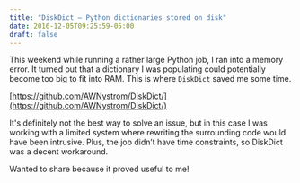 ```yaml
---
title: "DiskDict — Python dictionaries stored on disk"
date: 2016-12-05T09:25:59-05:00
draft: false
---
```


This weekend while running a rather large Python job, I ran into a memory error. It turned out that a dictionary I was populating could potentially become too big to fit into RAM. This is where `DiskDict` saved me some time.

[https://github.com/AWNystrom/DiskDict/](https://github.com/AWNystrom/DiskDict/)

It's definitely not the best way to solve an issue, but in this case I was working with a limited system where rewriting the surrounding code would have been intrusive. Plus, the job didn’t have time constraints, so DiskDict was a decent workaround.

Wanted to share because it proved useful to me!
